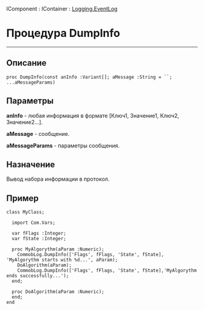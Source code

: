 ﻿---
Title: Процедура DumpInfo
Keywords: DumpInfo
Link: .Logging.EventLog.@DumpInfo
---

IComponent : IContainer :
[Logging.EventLog](topic:.Custom.BasClasses.Logging.EventLog.Default)

# Процедура DumpInfo
---

## Описание

```
proc DumpInfo(const anInfo :Variant[]; aMessage :String = ``; ...aMessageParams)
```

## Параметры

**anInfo** - любая информация в формате [Ключ1, Значение1, Ключ2, Значение2...].

**aMessage** - сообщение.

**aMessageParams** - параметры сообщения.

## Назначение

Вывод набора информации в протокол.

## Пример

```
class MyClass;
 
  import Com.Vars;

  var fFlags :Integer;
  var fState :Integer;

  proc MyAlgorythm(aParam :Numeric);
    CommobLog.DumpInfo(['Flags', fFlags, 'State', fState], 'MyAlgorythm starts with %d...', aParam);
    DoAlgorithm(aParam);
    CommobLog.DumpInfo(['Flags', fFlags, 'State', fState],'MyAlgorythm ends successfully...');
  end;

  proc DoAlgorithm(aParam :Numeric);
  end;
end
```